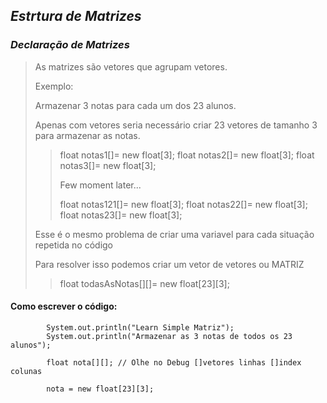 ## _Estrtura de Matrizes_ 

### _Declaração de Matrizes_

> As matrizes são vetores que agrupam vetores.
>
> Exemplo:
>
> Armazenar 3 notas para cada um dos 23 alunos.
>
> Apenas com vetores seria necessário criar 23 vetores de tamanho 3 para armazenar as notas.
>
>> float notas1[]= new float[3]; 
>> float notas2[]= new float[3];
>> float notas3[]= new float[3];
>>
>> Few moment later...
>>
>> float notas121[]= new float[3];
>> float notas22[]= new float[3];
>> float notas23[]= new float[3];
>
> Esse é o mesmo problema de criar uma variavel para cada situação repetida no código
>
> Para resolver isso podemos criar um vetor de vetores ou MATRIZ
>
>> float todasAsNotas[][]= new float[23][3];

#### Como escrever o código:

```
		System.out.println("Learn Simple Matriz");
		System.out.println("Armazenar as 3 notas de todos os 23 alunos");

		float nota[][]; // Olhe no Debug []vetores linhas []index colunas

		nota = new float[23][3];
```
